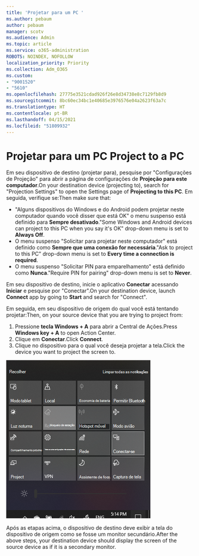 ```yaml
---
title: 'Projetar para um PC '
ms.author: pebaum
author: pebaum
manager: scotv
ms.audience: Admin
ms.topic: article
ms.service: o365-administration
ROBOTS: NOINDEX, NOFOLLOW
localization_priority: Priority
ms.collection: Adm_O365
ms.custom:
- "9001520"
- "5610"
ms.openlocfilehash: 27775e3521cdad926f26e8d34738e8c7129fb8d9
ms.sourcegitcommit: 8bc60ec34bc1e40685e3976576e04a2623f63a7c
ms.translationtype: HT
ms.contentlocale: pt-BR
ms.lasthandoff: 04/15/2021
ms.locfileid: "51809932"
---
```

# <a name="project-to-a-pc"></a><span data-ttu-id="a4ff7-102">Projetar para um PC </span><span class="sxs-lookup"><span data-stu-id="a4ff7-102">Project to a PC</span></span>

<span data-ttu-id="a4ff7-103">Em seu dispositivo de destino (projetar para), pesquise por "Configurações de Projeção" para abrir a página de configurações de **Projeção para este computador**.</span><span class="sxs-lookup"><span data-stu-id="a4ff7-103">On your destination device (projecting to), search for "Projection Settings" to open the Settings page of **Projecting to this PC**.</span></span> <span data-ttu-id="a4ff7-104">Em seguida, verifique se:</span><span class="sxs-lookup"><span data-stu-id="a4ff7-104">Then make sure that:</span></span>
- <span data-ttu-id="a4ff7-105">"Alguns dispositivos do Windows e do Android podem projetar neste computador quando você disser que está OK" o menu suspenso está definido para **Sempre desativado**.</span><span class="sxs-lookup"><span data-stu-id="a4ff7-105">"Some Windows and Android devices can project to this PC when you say it's OK" drop-down menu is set to **Always Off**.</span></span>
- <span data-ttu-id="a4ff7-106">O menu suspenso "Solicitar para projetar neste computador" está definido como **Sempre que uma conexão for necessária**.</span><span class="sxs-lookup"><span data-stu-id="a4ff7-106">"Ask to project to this PC" drop-down menu is set to **Every time a connection is required**.</span></span>
- <span data-ttu-id="a4ff7-107">O menu suspenso "Solicitar PIN para emparelhamento" está definido como **Nunca**.</span><span class="sxs-lookup"><span data-stu-id="a4ff7-107">"Require PIN for pairing" drop-down menu is set to **Never**.</span></span>

<span data-ttu-id="a4ff7-108">Em seu dispositivo de destino, inicie o aplicativo **Conectar** acessando **Iniciar** e pesquise por "Conectar".</span><span class="sxs-lookup"><span data-stu-id="a4ff7-108">On your destination device, launch **Connect** app by going to **Start** and search for "Connect".</span></span>

<span data-ttu-id="a4ff7-109">Em seguida, em seu dispositivo de origem do qual você está tentando projetar:</span><span class="sxs-lookup"><span data-stu-id="a4ff7-109">Then, on your source device that you are trying to project from:</span></span>

1. <span data-ttu-id="a4ff7-110">Pressione **tecla Windows + A** para abrir a Central de Ações.</span><span class="sxs-lookup"><span data-stu-id="a4ff7-110">Press **Windows key + A** to open Action Center.</span></span>
2. <span data-ttu-id="a4ff7-111">Clique em **Conectar**.</span><span class="sxs-lookup"><span data-stu-id="a4ff7-111">Click **Connect**.</span></span>
3. <span data-ttu-id="a4ff7-112">Clique no dispositivo para o qual você deseja projetar a tela.</span><span class="sxs-lookup"><span data-stu-id="a4ff7-112">Click the device you want to project the screen to.</span></span>

![Projetar para um PC ](media/project-to-a-pc.png)

<span data-ttu-id="a4ff7-114">Após as etapas acima, o dispositivo de destino deve exibir a tela do dispositivo de origem como se fosse um monitor secundário.</span><span class="sxs-lookup"><span data-stu-id="a4ff7-114">After the above steps, your destination device should display the screen of the source device as if it is a secondary monitor.</span></span>
